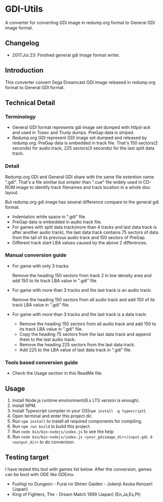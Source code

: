 # GDI-Utils
A converter for converting GDI image in redump.org format to General GDI image format.

## Changelog
* 2017.Jul.23: Finished general gdi image format writer.

## Introduction
This converter convert Sega Dreamcast GDI image released in redump.org format to General GDI format.

## Technical Detail
### Terminology
* General GDI format represents gdi image set dumped with httpd-ack and used in Tosec and Trurip dumps. PreGap data is striped.
* Redump.org GDI represent GDI image set dumped and released by redump.org. PreGap data is embedded in track file. That's 150 sectors(2 seconds) for audio track, 225 sectors(3 seconds) for the last split data track.

### Detail
Redump.org GDI and General GDI share with the same file extention name ".gdi". That's a file similiar but simpler than ".cue" file widely used in CD-ROM image to identify track filenames and track location in a whole disc layout.

But redump.org gdi image has several difference compare to the general gdi format.
* Indentation white space in ".gdi" file.
* PreGap data is embedded in audio track file.
* For games with split data track(more than 4 tracks and last data track is after another audio track), the last data track contains 75 sectors of data from the tail of its previous audio track and 150 sectors of PreGap. 
* Different track start LBA values caused by the above 2 differences.
  
### Manual conversion guide
* For game with only 3 tracks:

    Remove the heading 150 sectors from track 2 in low density area and add 150 to its track LBA value in ".gdi" file.
    
* For game with more than 3 tracks and the last track is an audio track:

    Remove the heading 150 sectors from all audio track and add 150 of its track LBA value in ".gdi" file.
    
* For game with more than 3 tracks and the last track is a data track:

    * Remove the heading 150 sectors from all audio track and add 150 to its track LBA value in ".gdi" file.
    * Copy the heading 75 sectors from the last data track and append them to the last audio track.
    * Remove the heading 225 sectors from the last data track.
    * Add 225 to the LBA value of last data track in ".gdi" file.
    
### Tools based conversion guide
* Check the Usage section in this ReadMe file. 

## Usage
1. Install Node.js runtime environment(6.x LTS version is enough).
2. Install NPM.
3. Install Typescript compiler in your OS(`npm install -g typescript`).
4. Open terminal and enter this project dir.
5. Run `npm install` to install all required components for compiling.
6. Run `npm run build` to build this project.
7. Run `node bin/bin-nodejs/index.js` to see the help 
8. Run `node bin/bin-nodejs/index.js <your_gdiimage_dir>/input.gdi 0 <output_dir>` to do conversion.

## Testing target
I have tested this tool with games list below.
After the conversion, games can be boot with ODE like GDEmu.
* Fushigi no Dungeon - Furai no Shiren Gaiden - Jokenji Asuka Kenzan! (Japan)
* King of Fighters, The - Dream Match 1999 (Japan) (En,Ja,Es,Pt)
